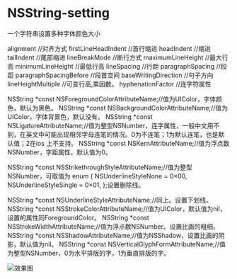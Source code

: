 # NSString-setting
一个字符串设置多种字体颜色大小

 alignment //对齐方式
 firstLineHeadIndent //首行缩进
 headIndent //缩进
 tailIndent //尾部缩进
 lineBreakMode //断行方式
 maximumLineHeight //最大行高
 minimumLineHeight //最低行高
 lineSpacing //行距
 paragraphSpacing //段距
 paragraphSpacingBefore //段首空间
 baseWritingDirection //句子方向
 lineHeightMultiple //可变行高,乘因数。
 hyphenationFactor //连字符属性
 
 NSString *const NSForegroundColorAttributeName;//值为UIColor，字体颜色，默认为黑色。
 NSString *const NSBackgroundColorAttributeName;//值为UIColor，字体背景色，默认没有。
 NSString *const NSLigatureAttributeName;//值为整型NSNumber，连字属性，一般中文用不到，在英文中可能出现相邻字母连笔的情况。0为不连笔；1为默认连笔，也是默认值；2在ios 上不支持。
 NSString *const NSKernAttributeName;//值为浮点数NSNumber，字距属性，默认值为0。
 
 NSString *const NSStrikethroughStyleAttributeName;//值为整型NSNumber，可取值为
 enum {
 NSUnderlineStyleNone = 0×00,
 NSUnderlineStyleSingle = 0×01,
 };设置删除线。
 
 NSString *const NSUnderlineStyleAttributeName;//同上。设置下划线。
 NSString *const NSStrokeColorAttributeName;//值为UIColor，默认值为nil，设置的属性同ForegroundColor。
 NSString *const NSStrokeWidthAttributeName;//值为浮点数NSNumber。设置比画的粗细。
 NSString *const NSShadowAttributeName;//值为NSShadow，设置比画的阴影，默认值为nil。
 NSString *const NSVerticalGlyphFormAttributeName;//值为整型NSNumber，0为水平排版的字，1为垂直排版的字。


![](https://github.com/cjq002/NSString-setting/raw/master/NSString-setting.jpg "效果图")  
